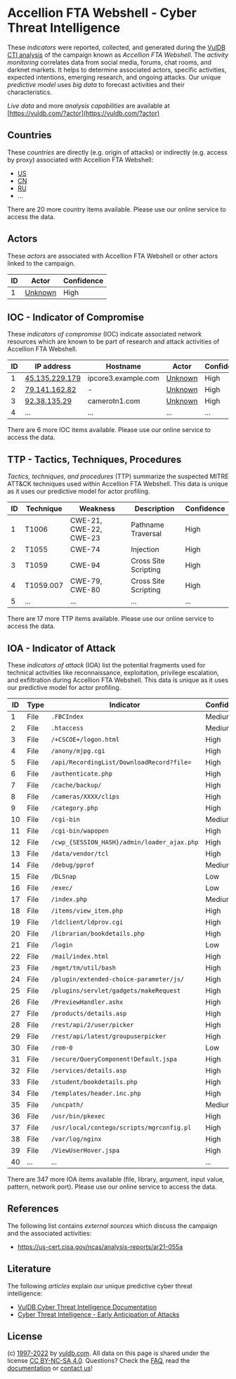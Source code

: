 # Accellion FTA Webshell - Cyber Threat Intelligence

These _indicators_ were reported, collected, and generated during the [VulDB CTI analysis](https://vuldb.com/?kb.cti) of the campaign known as _Accellion FTA Webshell_. The _activity monitoring_ correlates data from social media, forums, chat rooms, and darknet markets. It helps to determine associated actors, specific activities, expected intentions, emerging research, and ongoing attacks. Our unique _predictive model_ uses _big data_ to forecast activities and their characteristics.

_Live data_ and more _analysis capabilities_ are available at [https://vuldb.com/?actor](https://vuldb.com/?actor)

## Countries

These _countries_ are directly (e.g. origin of attacks) or indirectly (e.g. access by proxy) associated with Accellion FTA Webshell:

* [US](https://vuldb.com/?country.us)
* [CN](https://vuldb.com/?country.cn)
* [RU](https://vuldb.com/?country.ru)
* ...

There are 20 more country items available. Please use our online service to access the data.

## Actors

These _actors_ are associated with Accellion FTA Webshell or other actors linked to the campaign.

ID | Actor | Confidence
-- | ----- | ----------
1 | [Unknown](https://vuldb.com/?actor.unknown) | High

## IOC - Indicator of Compromise

These _indicators of compromise_ (IOC) indicate associated network resources which are known to be part of research and attack activities of Accellion FTA Webshell.

ID | IP address | Hostname | Actor | Confidence
-- | ---------- | -------- | ----- | ----------
1 | [45.135.229.179](https://vuldb.com/?ip.45.135.229.179) | ipcore3.example.com | [Unknown](https://vuldb.com/?actor.unknown) | High
2 | [79.141.162.82](https://vuldb.com/?ip.79.141.162.82) | - | [Unknown](https://vuldb.com/?actor.unknown) | High
3 | [92.38.135.29](https://vuldb.com/?ip.92.38.135.29) | camerotn1.com | [Unknown](https://vuldb.com/?actor.unknown) | High
4 | ... | ... | ... | ...

There are 6 more IOC items available. Please use our online service to access the data.

## TTP - Tactics, Techniques, Procedures

_Tactics, techniques, and procedures_ (TTP) summarize the suspected MITRE ATT&CK techniques used within Accellion FTA Webshell. This data is unique as it uses our predictive model for actor profiling.

ID | Technique | Weakness | Description | Confidence
-- | --------- | -------- | ----------- | ----------
1 | T1006 | CWE-21, CWE-22, CWE-23 | Pathname Traversal | High
2 | T1055 | CWE-74 | Injection | High
3 | T1059 | CWE-94 | Cross Site Scripting | High
4 | T1059.007 | CWE-79, CWE-80 | Cross Site Scripting | High
5 | ... | ... | ... | ...

There are 17 more TTP items available. Please use our online service to access the data.

## IOA - Indicator of Attack

These _indicators of attack_ (IOA) list the potential fragments used for technical activities like reconnaissance, exploitation, privilege escalation, and exfiltration during Accellion FTA Webshell. This data is unique as it uses our predictive model for actor profiling.

ID | Type | Indicator | Confidence
-- | ---- | --------- | ----------
1 | File | `.FBCIndex` | Medium
2 | File | `.htaccess` | Medium
3 | File | `/+CSCOE+/logon.html` | High
4 | File | `/anony/mjpg.cgi` | High
5 | File | `/api/RecordingList/DownloadRecord?file=` | High
6 | File | `/authenticate.php` | High
7 | File | `/cache/backup/` | High
8 | File | `/cameras/XXXX/clips` | High
9 | File | `/category.php` | High
10 | File | `/cgi-bin` | Medium
11 | File | `/cgi-bin/wapopen` | High
12 | File | `/cwp_{SESSION_HASH}/admin/loader_ajax.php` | High
13 | File | `/data/vendor/tcl` | High
14 | File | `/debug/pprof` | Medium
15 | File | `/DLSnap` | Low
16 | File | `/exec/` | Low
17 | File | `/index.php` | Medium
18 | File | `/items/view_item.php` | High
19 | File | `/ldclient/ldprov.cgi` | High
20 | File | `/librarian/bookdetails.php` | High
21 | File | `/login` | Low
22 | File | `/mail/index.html` | High
23 | File | `/mgmt/tm/util/bash` | High
24 | File | `/plugin/extended-choice-parameter/js/` | High
25 | File | `/plugins/servlet/gadgets/makeRequest` | High
26 | File | `/PreviewHandler.ashx` | High
27 | File | `/products/details.asp` | High
28 | File | `/rest/api/2/user/picker` | High
29 | File | `/rest/api/latest/groupuserpicker` | High
30 | File | `/rom-0` | Low
31 | File | `/secure/QueryComponent!Default.jspa` | High
32 | File | `/services/details.asp` | High
33 | File | `/student/bookdetails.php` | High
34 | File | `/templates/header.inc.php` | High
35 | File | `/uncpath/` | Medium
36 | File | `/usr/bin/pkexec` | High
37 | File | `/usr/local/contego/scripts/mgrconfig.pl` | High
38 | File | `/var/log/nginx` | High
39 | File | `/ViewUserHover.jspa` | High
40 | ... | ... | ...

There are 347 more IOA items available (file, library, argument, input value, pattern, network port). Please use our online service to access the data.

## References

The following list contains _external sources_ which discuss the campaign and the associated activities:

* https://us-cert.cisa.gov/ncas/analysis-reports/ar21-055a

## Literature

The following _articles_ explain our unique predictive cyber threat intelligence:

* [VulDB Cyber Threat Intelligence Documentation](https://vuldb.com/?kb.cti)
* [Cyber Threat Intelligence - Early Anticipation of Attacks](https://www.scip.ch/en/?labs.20201022)

## License

(c) [1997-2022](https://vuldb.com/?kb.changelog) by [vuldb.com](https://vuldb.com/?kb.about). All data on this page is shared under the license [CC BY-NC-SA 4.0](https://creativecommons.org/licenses/by-nc-sa/4.0/). Questions? Check the [FAQ](https://vuldb.com/?kb.faq), read the [documentation](https://vuldb.com/?kb) or [contact us](https://vuldb.com/?contact)!
